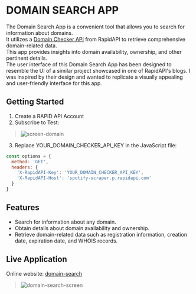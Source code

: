 # DOMAIN SEARCH APP

The Domain Search App is a convenient tool that allows you to search for information about domains.<br>
It utilizes a [Domain Checker API](https://rapidapi.com/MASNathan/api/domain-checker7/) from RapidAPI to retrieve comprehensive domain-related data.<br>
This app provides insights into domain availability, ownership, and other pertinent details.<br>
The user interface of this Domain Search App has been designed to resemble the UI of a similar project showcased in one of RapidAPI's blogs. 
I was inspired by their design and wanted to replicate a visually appealing and user-friendly interface for this app.

## Getting Started
1. Create a RAPID API Account
2. Subscribe to Test:
> ![screen-domain](https://github.com/AnouarElKihal/domain-search/assets/68613907/312960c1-77d4-4f8c-8cb9-e224556f7a8f)
3. Replace YOUR_DOMAIN_CHECKER_API_KEY in the JavaScript file:
```javascript
const options = {
  method: 'GET',
  headers: {
    'X-RapidAPI-Key': 'YOUR_DOMAIN_CHECKER_API_KEY',
    'X-RapidAPI-Host': 'spotify-scraper.p.rapidapi.com'
  }
}
```

## Features
- Search for information about any domain.
- Obtain details about domain availability and ownership.
- Retrieve domain-related data such as registration information, creation date, expiration date, and WHOIS records.

## Live Application
Online website: [domain-search](https://eb656401-fb82-409c-ad91-cd680bf9ca3b-00-2sfzzzqrkp3he.spock.replit.dev/)
> ![domain-search-screen](https://github.com/AnouarElKihal/domain-search/assets/68613907/634ce7fc-5316-4afe-99bf-5174716e8a3c)


